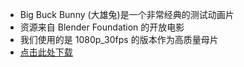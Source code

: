 - Big Buck Bunny (大雄兔)是一个非常经典的测试动画片
- 资源来自 Blender Foundation 的开放电影
- 我们使用的是 1080p_30fps 的版本作为高质量母片
- [点击此处下载](https://download.blender.org/demo/movies/BBB/bbb_sunflower_1080p_30fps_normal.mp4.zip)